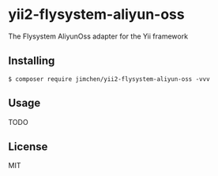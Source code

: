 # yii2-flysystem-aliyun-oss

The Flysystem AliyunOss adapter for the Yii framework

## Installing

```shell
$ composer require jimchen/yii2-flysystem-aliyun-oss -vvv
```

## Usage

TODO

## License

MIT